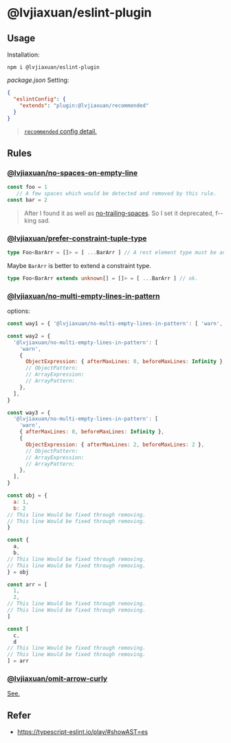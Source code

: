 # @lvjiaxuan/eslint-plugin

## Usage

Installation:
```shell
npm i @lvjiaxuan/eslint-plugin
```

*package.json* Setting:
```json
{
  "eslintConfig": {
    "extends": "plugin:@lvjiaxuan/recommended"
  }
}
```

> [`recommended` config detail.](https://github.com/lvjiaxuan/eslint-config/blob/main/packages/eslint-plugin/src/configs/recommended.ts)

## Rules

### [@lvjiaxuan/no-spaces-on-empty-line](./src/rules/no-spaces-on-empty-line.ts)

<!-- eslint-skip -->
```js
const foo = 1
   // A few spaces which would be detected and removed by this rule.
const bar = 2
```

> After I found it as well as [no-trailing-spaces](https://eslint.org/docs/latest/rules/no-trailing-spaces). So I set it deprecated, f--king sad.

### [@lvjiaxuan/prefer-constraint-tuple-type](./src/rules/prefer-constraint-tuple-type.ts)

<!-- eslint-skip -->
```ts
type Foo<BarArr = []> = [ ...BarArr ] // A rest element type must be an array type.(2574)
```

Maybe `BarArr` is better to extend a constraint type.
<!-- eslint-skip -->
```ts
type Foo<BarArr extends unknown[] = []> = [ ...BarArr ] // ok.
```

### [@lvjiaxuan/no-multi-empty-lines-in-pattern](./src/rules/no-multi-empty-lines-in-pattern.ts)

options:
```js
const way1 = { '@lvjiaxuan/no-multi-empty-lines-in-pattern': [ 'warn', { afterMaxLines: 0, beforeMaxLines: Infinity } ] } // default

const way2 = {
  '@lvjiaxuan/no-multi-empty-lines-in-pattern': [
    'warn',
    {
      ObjectExpression: { afterMaxLines: 0, beforeMaxLines: Infinity },
      // ObjectPattern:
      // ArrayExpression:
      // ArrayPattern:
    },
  ],
}

const way3 = {
  '@lvjiaxuan/no-multi-empty-lines-in-pattern': [
    'warn',
    { afterMaxLines: 0, beforeMaxLines: Infinity },
    {
      ObjectExpression: { afterMaxLines: 2, beforeMaxLines: 2 },
      // ObjectPattern:
      // ArrayExpression:
      // ArrayPattern:
    },
  ],
}
```

<!-- eslint-skip -->
```js
const obj = {
  a: 1,
  b: 2
// This line Would be fixed through removing.
// This line Would be fixed through removing.
}

const {
  a,
  b,
// This line Would be fixed through removing.
// This line Would be fixed through removing.
} = obj

const arr = [
  1,
  2,
// This line Would be fixed through removing.
// This line Would be fixed through removing.
]

const [
  c,
  d
// This line Would be fixed through removing.
// This line Would be fixed through removing.
] = arr
```

### [@lvjiaxuan/omit-arrow-curly](./src/rules/omit-arrow-curly.ts)

[See.](./src/rules/omit-arrow-curly.test.ts)
## Refer

- https://typescript-eslint.io/play/#showAST=es